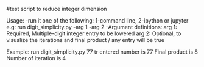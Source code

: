 #test script to reduce integer dimension

Usage:
-run it one of the following: 1-command line, 2-ipython or jupyter
	e.g: run digit_simplicity.py -arg 1 -arg 2
-Argument definitions:
	arg 1: Required, Multiple-digit integer entry to be lowered
	arg 2: Optional, to visualize the iterations and final product /
			 any entry will be true

Example:
run digit_simplicity.py 77 tr
entered number is  77
Final product is  8
Number of iteration is  4



